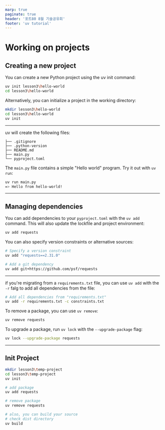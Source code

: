 ```yaml
---
marp: true
paginate: true
header: '포트80 8월 기술공유회'
footer: 'uv tutorial'
---
```


# Working on projects

## Creating a new project
You can create a new Python project using the uv init command:
```sh
uv init lesson3\hello-world
cd lesson3\hello-world
```

Alternatively, you can initialize a project in the working directory:
```sh
mkdir lesson3\hello-world
cd lesson3\hello-world
uv init
```

---

uv will create the following files:
```
├── .gitignore
├── .python-version
├── README.md
├── main.py
└── pyproject.toml
```

The `main.py` file contains a simple "Hello world" program. Try it out with `uv run`:
```sh
uv run main.py
=> Hello from hello-world!
```
---

## Managing dependencies

You can add dependencies to your `pyproject.toml` with the `uv add` command. This will also update the lockfile and project environment:
```sh
uv add requests
```

You can also specify version constraints or alternative sources:
```sh
# Specify a version constraint
uv add "requests==2.31.0"

# Add a git dependency
uv add git+https://github.com/psf/requests
```
---

if you're migrating from a `requirements.txt` file, you can use `uv add` with the `-r` falg to add all dependencies from the file:
```sh
# Add all dependencies from "requirements.txt"
uv add -r requirements.txt -c constraints.txt
```

To remove a package, you can use `uv remove`:
```sh
uv remove requests
```

To upgrade a package, run `uv lock` with the `--upgrade-package` flag:
```sh
uv lock --upgrade-package requests
```

---

## Init Project
```sh
mkdir lesson3\temp-project
cd lesson3\temp-project
uv init

# add package
uv add requests

# remove package
uv remove requests

# also, you can build your source
# check dist directory
uv build
```